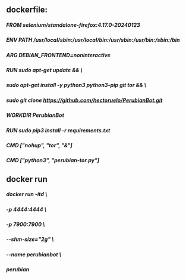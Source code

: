 ## dockerfile:

##### FROM selenium/standalone-firefox:4.17.0-20240123
##### ENV PATH /usr/local/sbin:/usr/local/bin:/usr/sbin:/usr/bin:/sbin:/bin
##### ARG DEBIAN_FRONTEND=noninteractive
##### RUN sudo apt-get update && \
#####     sudo apt-get install -y python3 python3-pip git tor && \
#####     sudo git clone https://github.com/hectoruelo/PerubianBot.git
##### WORKDIR PerubianBot
##### RUN sudo pip3 install -r requirements.txt 
##### CMD ["nohup", "tor", "&"]
##### CMD ["python3", "perubian-tor.py"]

## docker run
##### docker run -itd \
##### -p 4444:4444 \
##### -p 7900:7900 \
##### --shm-size="2g" \
##### --name perubianbot \
##### perubian
